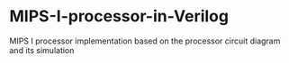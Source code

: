 # MIPS-I-processor-in-Verilog

MIPS I processor implementation based on the processor circuit diagram and its simulation
